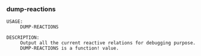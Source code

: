 ### dump-reactions
```red
USAGE:
     DUMP-REACTIONS 

DESCRIPTION: 
     Output all the current reactive relations for debugging purpose. 
     DUMP-REACTIONS is a function! value.

```